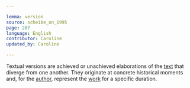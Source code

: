 ```yaml
---

lemma: version
source: scheibe_on_1995
page: 207
language: English
contributor: Caroline
updated_by: Caroline

---
```


Textual versions are achieved or unachieved elaborations of the [text](text.html) that diverge from one another. They originate at concrete historical moments and, for the [author](author.html), represent the [work](work.html) for a specific duration.

